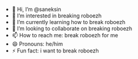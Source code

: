 - 👋 Hi, I’m @saneksin
- 👀 I’m interested in breaking roboezh
- 🌱 I’m currently learning how to break roboezh
- 💞️ I’m looking to collaborate on breaking roboezh
- 📫 How to reach me: break roboezh for me
- 😄 Pronouns: he/him
- ⚡ Fun fact: i want to break roboezh

<!---
saneksin/saneksin is a ✨ special ✨ repository because its `README.md` (this file) appears on your GitHub profile.
You can click the Preview link to take a look at your changes.
--->
